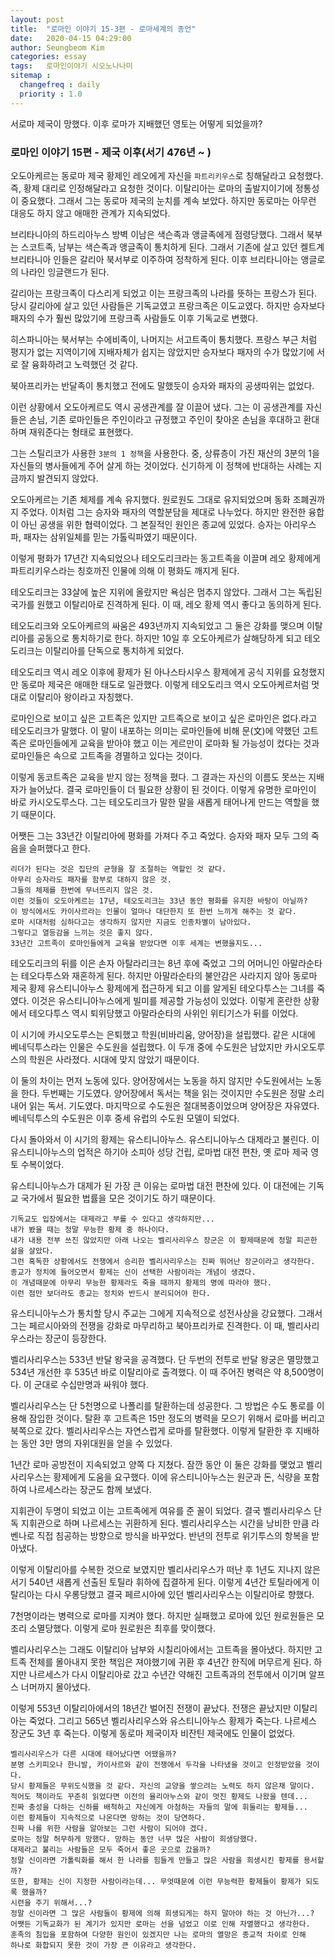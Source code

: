 ```yaml
---
layout: post
title:  "로마인 이야기 15-3편 - 로마세계의 종언"
date:   2020-04-15 04:29:00
author: Seungbeom Kim
categories: essay
tags:	로마인이야기 시오노나나미
sitemap :
  changefreq : daily
  priority : 1.0
---
```


서로마 제국이 망했다. 이후 로마가 지배했던 영토는 어떻게 되었을까?

### 로마인 이야기 15편 - 제국 이후(서기 476년 ~ )

오도아케르는 동로마 제국 황제인 레오에게 자신을 `파트리키우스`로 칭해달라고 요청했다. 즉, 황제 대리로 인정해달라고 요청한 것이다. 이탈리아는 로마의 출발지이기에 정통성이 중요했다. 그래서 그는 동로마 제국의 눈치를 계속 보았다. 하지만 동로마는 아무런 대응도 하지 않고 애매한 관계가 지속되었다.

브리타니아의 하드리아누스 방벽 이남은 색슨족과 앵글족에게 점령당했다. 그래서 북부는 스코트족, 남부는 색슨족과 앵글족이 통치하게 된다. 그래서 기존에 살고 있던 켈트계 브리타니아 인들은 갈리아 북서부로 이주하여 정착하게 된다. 이후 브리타니아는 앵글로의 나라인 잉글랜드가 된다.

갈리아는 프랑크족이 다스리게 되었고 이는 프랑크족의 나라를 뜻하는 프랑스가 된다. 당시 갈리아에 살고 있던 사람들은 기독교였고 프랑크족은 이도교였다. 하지만 승자보다 패자의 수가 훨씬 많았기에 프랑크족 사람들도 이후 기독교로 변했다.

히스파니아는 북서부는 수에비족이, 나머지는 서고트족이 통치했다. 프랑스 부근 처럼 평지가 없는 지역이기에 지배자체가 쉽지는 않았지만 승자보다 패자의 수가 많았기에 서로 잘 융화하려고 노력했던 것 같다.

북아프리카는 반달족이 통치했고 전에도 말했듯이 승자와 패자의 공생따위는 없었다.

이런 상황에서 오도아케르도 역시 공생관계를 잘 이끌어 냈다. 그는 이 공생관계를 자신들은 손님, 기존 로마인들은 주인이라고 규정했고 주인이 찾아온 손님을 후대하고 환대하며 재워준다는 형태로 표현했다.

그는 스틸리코가 사용한 `3분의 1 정책`을 사용한다. 중, 상류층이 가진 재산의 3분의 1을 자신들의 병사들에게 주어 살게 하는 것이었다. 신기하게 이 정책에 반대하는 사례는 지금까지 발견되지 않았다.

오도아케르는 기존 체제를 계속 유지했다. 원로원도 그대로 유지되었으며 동화 조폐권까지 주었다. 이처럼 그는 승자와 패자의 역할분담을 제대로 나누었다. 하지만 완전한 융합이 아닌 공생을 위한 협력이었다. 그 본질적인 원인은 종교에 있었다. 승자는 아리우스파, 패자는 삼위일체를 믿는 가톨릭파였기 때문이다.

이렇게 평화가 17년간 지속되었으나 테오도리크라는 동고트족을 이끌며 레오 황제에게 파트리키우스라는 칭호까진 인물에 의해 이 평화도 깨지게 된다.

테오도리크는 33살에 높은 지위에 올랐지만 욕심은 멈추지 않았다. 그래서 그는 독립된 국가를 원했고 이탈리아로 진격하게 된다. 이 때, 레오 황제 역시 좋다고 동의하게 된다.

테오도리크와 오도아케르의 싸움은 493년까지 지속되었고 그 둘은 강화를 맺으며 이탈리아를 공동으로 통치하기로 한다. 하지만 10일 후 오도아케르가 살해당하게 되고 테오도리크는 이탈리아를 단독으로 통치하게 되었다.

테오도리크 역시 레오 이후에 황제가 된 아나스타시우스 황제에게 공식 지위를 요청했지만 동로마 제국은 애매한 태도로 일관했다. 이렇게 테오도리크 역시 오도아케르처럼 멋대로 이탈리아 왕이라고 자칭했다.

로마인으로 보이고 싶은 고트족은 있지만 고트족으로 보이고 싶은 로마인은 없다.라고 테오도리크가 말했다. 이 말이 내포하는 의미는 로마인들에 비해 문(文)에 약했던 고트족은 로마인들에게 교육을 받아야 했고 이는 게르만이 로마화 될 가능성이 컸다는 것과 로마인들은 속으로 고트족을 경멸하고 있다는 것이다.

이렇게 동코트족은 교육을 받지 않는 정책을 폈다. 그 결과는 자신의 이름도 못쓰는 지배자가 늘어났다. 결국 로마인들이 더 필요한 상황이 된 것이다. 이렇게 유명한 로마인이 바로 카시오도루스다. 그는 테오도리크가 말한 말을 새롭게 태어나게 만드는 역할을 했기 때문이다.

어쨋든 그는 33년간 이탈리아에 평화를 가져다 주고 죽었다. 승자와 패자 모두 그의 죽음을 슬퍼했다고 한다.

```
리더가 된다는 것은 집단의 균형을 잘 조절하는 역할인 것 같다.
아무리 승자라도 패자를 함부로 대하지 않은 것.
그들의 체제를 한번에 무너뜨리지 않은 것.
이런 것들이 오도아케르는 17년, 테오도리크는 33년 동안 평화를 유지한 바탕이 아닐까?
이 방식에서도 카이사르라는 인물이 얼마나 대단한지 또 한번 느끼게 해주는 것 같다.
로마 시대처럼 심하다고는 생각하지 않지만 지금도 인종차별이 남아있다.
그렇다고 열등감을 느끼는 것은 좋지 않다.
33년간 고트족이 로마인들에게 교육을 받았다면 이후 세계는 변했을지도...
```

테오도리크의 뒤를 이은 손자 아탈라리크는 8년 후에 죽었고 그의 어머니인 아말라순타는 테오다투스와 재혼하게 된다. 하지만 아말라순타의 불안감은 사라지지 않아 동로마 제국 황제 유스티니아누스 황제에게 접근하게 되고 이를 알게된 테오다투스는 그녀를 죽였다. 이것은 유스티니아누스에게 빌미를 제공할 가능성이 있었다. 이렇게 혼란한 상황에서 테오다투스 역시 퇴위당했고 아말라순타의 사위인 위티기스가 뒤를 이었다.

이 시기에 카시오도루스는 은퇴했고 학원(비바리움, 양어장)을 설립했다. 같은 시대에 베네딕투스라는 인물은 수도원을 설립했다. 이 두개 중에 수도원은 남았지만 카시오도루스의 학원은 사라졌다. 시대에 맞지 않았기 때문이다.

이 둘의 차이는 먼저 노동에 있다. 양어장에서는 노동을 하지 않지만 수도원에서는 노동을 한다. 두번째는 기도였다. 양어장에서 독서는 책을 읽는 것이지만 수도원은 정말 소리내어 읽는 독서. 기도였다. 마지막으로 수도원은 절대복종이었으며 양어장은 자유였다. 베네딕투스의 수도원은 이후 중세 유럽의 수도원 모델이 되었다.

다시 돌아와서 이 시기의 황제는 유스티니아누스. 유스티니아누스 대제라고 불린다. 이 유스티니아누스의 업적은 하기아 소피아 성당 건립, 로마법 대전 편찬, 옛 로마 제국 영토 수복이었다.

유스티니아누스가 대제가 된 가장 큰 이유는 로마법 대전 편찬에 있다. 이 대전에는 기독교 국가에서 필요한 법률을 모은 것이기도 하기 때문이다.

```
기독교도 입장에서는 대제라고 부를 수 있다고 생각하지만...
내가 봤을 때는 정말 무능한 황제 중 하나이다.
내가 내용 전부 쓰진 않았지만 아래 나오는 벨리사리우스 장군은 이 황제때문에 정말 피곤한 삶을 살았다.
그런 혹독한 상황에서도 전쟁에서 승리한 벨리사리우스는 진짜 뛰어난 장군이라고 생각한다.
종교가 정치에 들어오면서 황제는 신이 선택한 사람이라는 개념이 생겼다.
이 개념때문에 아무리 무능한 황제라도 죽을 때까지 황제의 명에 따라야 했다.
이런 점만 보더라도 종교는 정치와 반드시 분리되어야 한다.
```

유스티니아누스가 통치할 당시 주교는 그에게 지속적으로 성전사상을 강요했다. 그래서 그는 페르시아와의 전쟁을 강화로 마무리하고 북아프리카로 진격한다. 이 때, 벨리사리우스라는 장군이 등장한다.

벨리사리우스는 533년 반달 왕국을 공격했다. 단 두번의 전투로 반달 왕궁은 멸망했고 534년 개선한 후 535년 바로 이탈리아로 출격했다. 이 때 주어진 병력은 약 8,500명이다. 이 군대로 수십만명과 싸워야 했다.

벨리사리우스는 단 5천명으로 나폴리를 탈환하는데 성공한다. 그 방법은 수도 통로를 이용해 잠입한 것이다. 탈환 후 고트족은 15만 정도의 병력을 모으기 위해서 로마를 버리고 북쪽으로 갔다. 벨리사리우스는 자연스럽게 로마를 탈환했다. 이렇게 탈환한 후 지배하는 동안 3만 명의 자위대원을 얻을 수 있었다.

1년간 로마 공방전이 지속되었고 양쪽 다 지쳤다. 잠깐 동안 이 둘은 강화를 맺었고 벨리사리우스는 황제에게 도움을 요구했다. 이에 유스티니아누스는 원군과 돈, 식량을 포함하여 나르세스라는 장군도 함께 보냈다.

지휘관이 두명이 되었고 이는 고트족에게 여유를 준 꼴이 되었다. 결국 벨리사리우스 단독 지휘관으로 하며 나르세스는 귀환하게 된다. 벨리사리우스는 시간을 낭비한 만큼 라벤나로 직접 침공하는 방향으로 방식을 바꾸었다. 반년의 전투로 위기투스의 항복을 받아냈다.

이렇게 이탈리아를 수복한 것으로 보였지만 벨리사리우스가 떠난 후 1년도 지나지 않은 서기 540년 새롭게 선출된 토틸라 휘하에 집결하게 된다. 이렇게 4년간 토틸라에게 이탈리아는 다시 우롱당했고 결국 페르시아에 있던 벨리사리우스는 이탈리아로 향했다.

7천명이라는 병력으로 로마를 지켜야 했다. 하지만 실패했고 로마에 있던 원로원들은 모조리 소멸당했다. 이렇게 로마 원로원은 최후를 맞이했다.

벨리사리우스는 그래도 이탈리아 남부와 시칠리아에서는 고트족을 몰아냈다. 하지만 고트족 전체를 몰아내지 못한 책임은 져야했기에 귀환 후 4년간 한직에 머무르게 된다. 하지만 나르세스가 다시 이탈리아로 갔고 수년간 약해진 고트족과의 전투에서 이기며 알프스 너머까지 몰아냈다.

이렇게 553년 이탈리아에서의 18년간 벌어진 전쟁이 끝났다. 전쟁은 끝났지만 이탈리아는 죽었다. 그리고 565년 벨리사리우스와 유스티니아누스 황제가 죽는다. 나르세스 장군도 3년 후 죽는다. 이렇게 동로마 제국이자 비잔틴 제국에도 인물이 없었다.

```
벨리사리우스가 다른 시대에 태어났다면 어땠을까?
분명 스키피오나 한니발, 카이사르와 같이 전쟁에서 두각을 나타냈을 것이고 인정받았을 것이다.
당시 황제들은 무위도식했을 것 같다. 자신의 교양을 쌓으려는 노력도 하지 않은채 말이다.
적어도 책이라도 꾸준히 읽었다면 이전의 율리아누스와 같이 멋진 황제도 나왔을 텐데...
진짜 충성을 다하는 신하를 배척하고 자신에게 아첨하는 자들의 말에 휘둘리는 황제들...
이런 황제들이 지속적으로 나온다면 망하는 것이 당연하다.
진짜 나를 위한 사람을 알아보는 그런 사람이 되어야 겠다.
로마는 정말 허무하게 망했다. 망하는 동안 너무 많은 사람이 희생당했다.
대제라고 불리는 사람들은 모두 죽어서 좋은 곳으로 갔을까?
정말 신이라면 가톨릭화를 해서 한 나라를 힘들게 만들고 많은 사람을 희생시킨 황제를 용서할까?
또한, 황제는 신이 지정한 사람이라는데... 무엇때문에 이런 무능력한 황제들이 황제가 되도록 했을까?
시련을 주기 위해서...?
정말 신이라면 그 많은 사람들이 황제에 의해 희생되게는 하지 말아야 하는 것 아닌가...?
어쨋든 기독교화가 된 계기가 있지만 로마는 선을 넘었고 이로 인해 자멸했다고 생각한다.
훈족의 침입을 포함하여 다양한 원인이 있겠지만 나는 로마의 멸망은 종교적 차이로 인해
하나로 화합되지 못한 것이 가장 큰 이유라고 생각한다.
```
